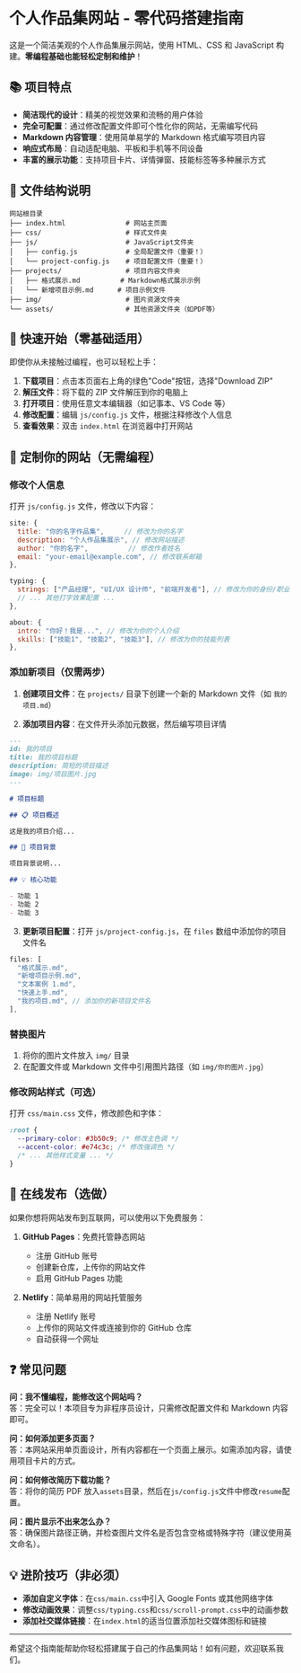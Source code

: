 # 个人作品集网站 - 零代码搭建指南

这是一个简洁美观的个人作品集展示网站，使用 HTML、CSS 和 JavaScript 构建。**零编程基础也能轻松定制和维护**！

## 📚 项目特点

- **简洁现代的设计**：精美的视觉效果和流畅的用户体验
- **完全可配置**：通过修改配置文件即可个性化你的网站，无需编写代码
- **Markdown 内容管理**：使用简单易学的 Markdown 格式编写项目内容
- **响应式布局**：自动适配电脑、平板和手机等不同设备
- **丰富的展示功能**：支持项目卡片、详情弹窗、技能标签等多种展示方式

## 📂 文件结构说明

```
网站根目录
├── index.html               # 网站主页面
├── css/                     # 样式文件夹
├── js/                      # JavaScript文件夹
│   ├── config.js            # 全局配置文件（重要！）
│   └── project-config.js    # 项目配置文件（重要！）
├── projects/                # 项目内容文件夹
│   ├── 格式展示.md          # Markdown格式展示示例
│   └── 新增项目示例.md      # 项目示例文件
├── img/                     # 图片资源文件夹
└── assets/                  # 其他资源文件夹（如PDF等）
```

## 🚀 快速开始（零基础适用）

即使你从未接触过编程，也可以轻松上手：

1. **下载项目**：点击本页面右上角的绿色"Code"按钮，选择"Download ZIP"
2. **解压文件**：将下载的 ZIP 文件解压到你的电脑上
3. **打开项目**：使用任意文本编辑器（如记事本、VS Code 等）
4. **修改配置**：编辑 `js/config.js` 文件，根据注释修改个人信息
5. **查看效果**：双击 `index.html` 在浏览器中打开网站

## 📝 定制你的网站（无需编程）

### 修改个人信息

打开 `js/config.js` 文件，修改以下内容：

```javascript
site: {
  title: "你的名字作品集",     // 修改为你的名字
  description: "个人作品集展示", // 修改网站描述
  author: "你的名字",          // 修改作者姓名
  email: "your-email@example.com", // 修改联系邮箱
},

typing: {
  strings: ["产品经理", "UI/UX 设计师", "前端开发者"], // 修改为你的身份/职业
  // ... 其他打字效果配置 ...
},

about: {
  intro: "你好！我是...", // 修改为你的个人介绍
  skills: ["技能1", "技能2", "技能3"], // 修改为你的技能列表
},
```

### 添加新项目（仅需两步）

1. **创建项目文件**：在 `projects/` 目录下创建一个新的 Markdown 文件（如 `我的项目.md`）

2. **添加项目内容**：在文件开头添加元数据，然后编写项目详情

```markdown
---
id: 我的项目
title: 我的项目标题
description: 简短的项目描述
image: img/项目图片.jpg
---

# 项目标题

## 📋 项目概述

这是我的项目介绍...

## 🎯 项目背景

项目背景说明...

## 💡 核心功能

- 功能 1
- 功能 2
- 功能 3
```

3. **更新项目配置**：打开 `js/project-config.js`，在 `files` 数组中添加你的项目文件名

```javascript
files: [
  "格式展示.md",
  "新增项目示例.md",
  "文本案例 1.md",
  "快速上手.md",
  "我的项目.md", // 添加你的新项目文件名
],
```

### 替换图片

1. 将你的图片文件放入 `img/` 目录
2. 在配置文件或 Markdown 文件中引用图片路径（如 `img/你的图片.jpg`）

### 修改网站样式（可选）

打开 `css/main.css` 文件，修改颜色和字体：

```css
:root {
  --primary-color: #3b50c9; /* 修改主色调 */
  --accent-color: #e74c3c; /* 修改强调色 */
  /* ... 其他样式变量 ... */
}
```

## 📱 在线发布（选做）

如果你想将网站发布到互联网，可以使用以下免费服务：

1. **GitHub Pages**：免费托管静态网站

   - 注册 GitHub 账号
   - 创建新仓库，上传你的网站文件
   - 启用 GitHub Pages 功能

2. **Netlify**：简单易用的网站托管服务
   - 注册 Netlify 账号
   - 上传你的网站文件或连接到你的 GitHub 仓库
   - 自动获得一个网址

## ❓ 常见问题

**问：我不懂编程，能修改这个网站吗？**  
答：完全可以！本项目专为非程序员设计，只需修改配置文件和 Markdown 内容即可。

**问：如何添加更多页面？**  
答：本网站采用单页面设计，所有内容都在一个页面上展示。如需添加内容，请使用项目卡片的方式。

**问：如何修改简历下载功能？**  
答：将你的简历 PDF 放入`assets`目录，然后在`js/config.js`文件中修改`resume`配置。

**问：图片显示不出来怎么办？**  
答：确保图片路径正确，并检查图片文件名是否包含空格或特殊字符（建议使用英文命名）。

## 💡 进阶技巧（非必须）

- **添加自定义字体**：在`css/main.css`中引入 Google Fonts 或其他网络字体
- **修改动画效果**：调整`css/typing.css`和`css/scroll-prompt.css`中的动画参数
- **添加社交媒体链接**：在`index.html`的适当位置添加社交媒体图标和链接

---

希望这个指南能帮助你轻松搭建属于自己的作品集网站！如有问题，欢迎联系我们。
